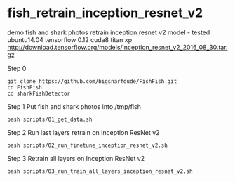 # fish_retrain_inception_resnet_v2
demo fish and shark photos retrain inception resnet v2 model - tested ubuntu14.04 tensorflow 0.12 cuda8 titan xp
http://download.tensorflow.org/models/inception_resnet_v2_2016_08_30.tar.gz

Step 0

```
git clone https://github.com/bigsnarfdude/FishFish.git
cd FishFish
cd sharkFishDetector
```

Step 1
Put fish and shark photos into /tmp/fish

```
bash scripts/01_get_data.sh
```

Step 2
Run last layers retrain on Inception ResNet v2

```
bash scripts/02_run_finetune_inception_resnet_v2.sh	
```

Step 3
Retrain all layers on Inception ResNet v2

```
bash scripts/03_run_train_all_layers_inception_resnet_v2.sh
```

